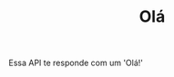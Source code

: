 ---
title: Olá
href: api/hello
methods: GET
status: working
body: Essa API te responde com um 'Olá!'
createdAt: 21/09/23
updatedAt: 21/09/23
order: 00
---